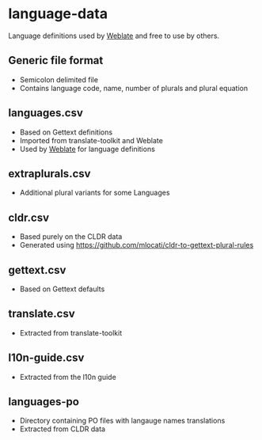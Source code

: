 # language-data

Language definitions used by [Weblate][w] and free to use by others.

## Generic file format

* Semicolon delimited file
* Contains language code, name, number of plurals and plural equation

## languages.csv

* Based on Gettext definitions
* Imported from translate-toolkit and Weblate
* Used by [Weblate][w] for language definitions

## extraplurals.csv

* Additional plural variants for some Languages

## cldr.csv

* Based purely on the CLDR data
* Generated using https://github.com/mlocati/cldr-to-gettext-plural-rules

## gettext.csv

* Based on Gettext defaults

## translate.csv

* Extracted from translate-toolkit

## l10n-guide.csv

* Extracted from the l10n guide

## languages-po

* Directory containing PO files with langauge names translations
* Extracted from CLDR data

[w]: https://weblate.org/
